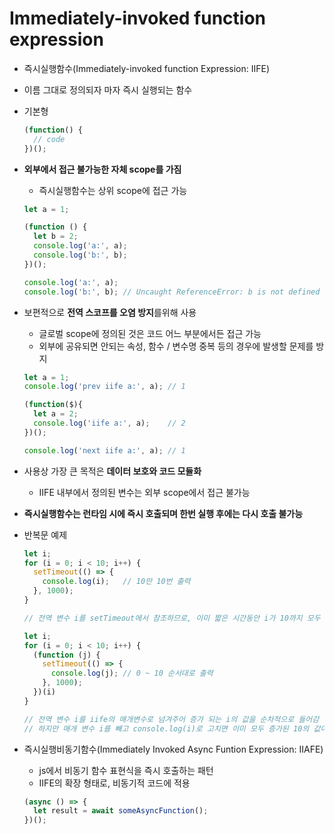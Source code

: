 # Immediately-invoked function expression

- 즉시실행함수(Immediately-invoked function Expression: IIFE)

- 이름 그대로 정의되자 마자 즉시 실행되는 함수

- 기본형

  ```javascript
  (function() {
    // code
  })();
  ```

- **외부에서 접근 불가능한 자체 scope를 가짐**

  - 즉시실행함수는 상위 scope에 접근 가능

  ```javascript
  let a = 1;
  
  (function () {
    let b = 2;
    console.log('a:', a);
    console.log('b:', b);
  })();
  
  console.log('a:', a);
  console.log('b:', b); // Uncaught ReferenceError: b is not defined
  ```

- 보편적으로 **전역 스코프를 오염 방지**를위해 사용

  - 글로벌 scope에 정의된 것은 코드 어느 부분에서든 접근 가능
  - 외부에 공유되면 안되는 속성, 함수 / 변수명 중복 등의 경우에 발생할 문제를 방지

  ```javascript
  let a = 1;
  console.log('prev iife a:', a); // 1
  
  (function($){
    let a = 2;
    console.log('iife a:', a);	  // 2
  })();
  
  console.log('next iife a:', a); // 1
  ```

- 사용상 가장 큰 목적은 **데이터 보호와 코드 모듈화**

  - IIFE 내부에서 정의된 변수는 외부 scope에서 접근 불가능

- **즉시실행함수는 런타임 시에 즉시 호출되며 한번 실행 후에는 다시 호출 불가능**

- 반복문 예제

  ```javascript
  let i;
  for (i = 0; i < 10; i++) {
    setTimeout(() => {
      console.log(i);	// 10만 10번 출력
    }, 1000);
  }
  
  // 전역 변수 i를 setTimeout에서 참조하므로, 이미 짧은 시간동안 i가 10까지 모두 증가한 상태
  ```

  ```javascript
  let i;
  for (i = 0; i < 10; i++) {
    (function (j) {
      setTimeout(() => {
        console.log(j);	// 0 ~ 10 순서대로 출력
      }, 1000);
    })(i)
  }
  
  // 전역 변수 i를 iife의 매개변수로 넘겨주어 증가 되는 i의 값을 순차적으로 들어감
  // 하지만 매개 변수 i를 빼고 console.log(i)로 고치면 이미 모두 증가된 10의 값이 10번 출력됨
  ```

- 즉시실행비동기함수(Immediately Invoked Async Funtion Expression: IIAFE)
  - js에서 비동기 함수 표현식을 즉시 호출하는 패턴
  - IIFE의 확장 형태로, 비동기적 코드에 적용
  ```javascript
  (async () => {
    let result = await someAsyncFunction();
  })();
  ```